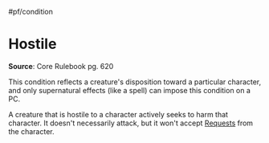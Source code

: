 #pf/condition 
# Hostile
**Source**: Core Rulebook pg. 620

This condition reflects a creature's disposition toward a particular character, and only supernatural effects (like a spell) can impose this condition on a PC.

A creature that is hostile to a character actively seeks to harm that character. It doesn't necessarily attack, but it won't accept [Requests](../Actions/Request.md) from the character.